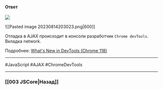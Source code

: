 #### Ответ

![](https://www.youtube.com/watch?v=2XQRX6EumzA)


![[Pasted image 20230814203023.png|600]]
	
Отладка в AJAX происходит в консоли разработчик `Chrome devTools`.
Вкладка network.

Подробнее: [What's New in DevTools (Chrome 118)](https://developer.chrome.com/blog/new-in-devtools-118/)

___
 #JavaScript  #AJAX #ChromeDevTools

___

### [[003 JSCore|Назад]]